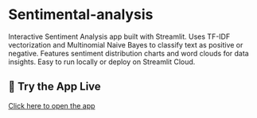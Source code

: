 # Sentimental-analysis
Interactive Sentiment Analysis app built with Streamlit. Uses TF-IDF vectorization and Multinomial Naive Bayes to classify text as positive or negative. Features sentiment distribution charts and word clouds for data insights. Easy to run locally or deploy on Streamlit Cloud.

## 🚀 Try the App Live
[Click here to open the app]([https://vzfrsidirpvwfip3fzogyc.streamlit.app/](https://sentimental--analysis.streamlit.app/))

